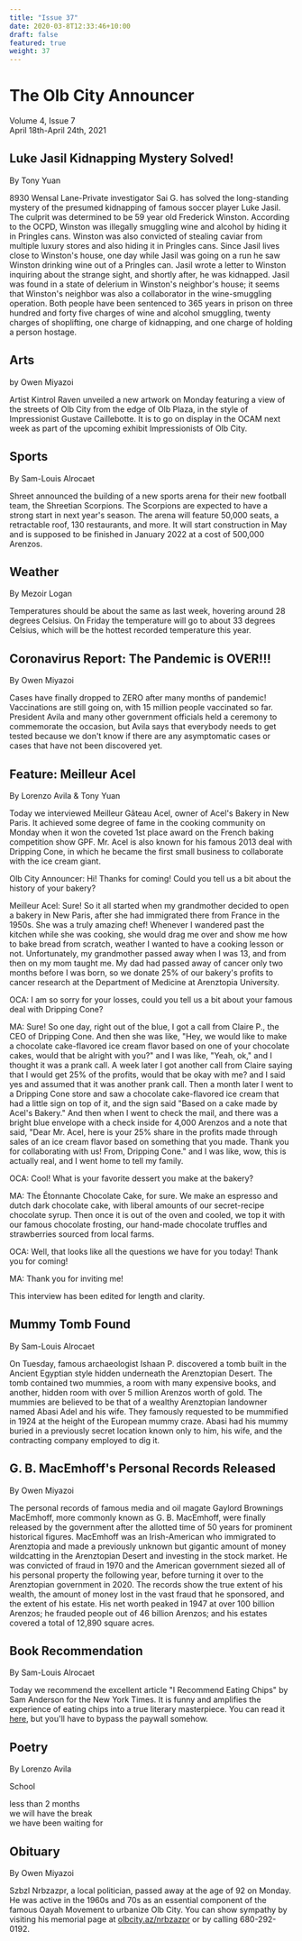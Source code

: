 ```yaml
---
title: "Issue 37"
date: 2020-03-8T12:33:46+10:00
draft: false
featured: true
weight: 37
---
```


# The Olb City Announcer    
Volume 4, Issue 7   
April 18th-April 24th, 2021    

## Luke Jasil Kidnapping Mystery Solved!
By Tony Yuan

8930 Wensal Lane-Private investigator Sai G. has solved the long-standing mystery of the presumed kidnapping of famous soccer player Luke Jasil. The culprit was determined to be 59 year old Frederick Winston. According to the OCPD, Winston was illegally smuggling wine and alcohol by hiding it in Pringles cans. Winston was also convicted of stealing caviar from multiple luxury stores and also hiding it in Pringles cans. Since Jasil lives close to Winston's house, one day while Jasil was going on a run he saw Winston drinking wine out of a Pringles can. Jasil wrote a letter to Winston inquiring about the strange sight, and shortly after, he was kidnapped. Jasil was found in a state of delerium in Winston's neighbor's house; it seems that Winston's neighbor was also a collaborator in the wine-smuggling operation. Both people have been sentenced to 365 years in prison on three hundred and forty five charges of wine and alcohol smuggling, twenty charges of shoplifting, one charge of kidnapping, and one charge of holding a person hostage.

## Arts
by Owen Miyazoi

Artist Kintrol Raven unveiled a new artwork on Monday featuring a view of the streets of Olb City from the edge of Olb Plaza, in the style of Impressionist Gustave Caillebotte. It is to go on display in the OCAM next week as part of the upcoming exhibit Impressionists of Olb City.

## Sports
By Sam-Louis Alrocaet

Shreet announced the building of a new sports arena for their new football team, the Shreetian Scorpions. The Scorpions are expected to have a strong start in next year's season. The arena will feature 50,000 seats, a retractable roof, 130 restaurants, and more. It will start construction in May and is supposed to be finished in January 2022 at a cost of 500,000 Arenzos.

## Weather
By Mezoir Logan

Temperatures should be about the same as last week, hovering around 28 degrees Celsius. On Friday the temperature will go to about 33 degrees Celsius, which will be the hottest recorded temperature this year.

## Coronavirus Report: The Pandemic is OVER!!!
By Owen Miyazoi

Cases have finally dropped to ZERO after many months of pandemic! Vaccinations are still going on, with 15 million people vaccinated so far. President Avila and many other government officials held a ceremony to commemorate the occasion, but Avila says that everybody needs to get tested because we don't know if there are any asymptomatic cases or cases that have not been discovered yet.

## Feature: Meilleur Acel
By Lorenzo Avila & Tony Yuan

Today we interviewed Meilleur Gâteau Acel, owner of Acel's Bakery in New Paris. It achieved some degree of fame in the cooking community on Monday when it won the coveted 1st place award on the French baking competition show GPF. Mr. Acel is also known for his famous 2013 deal with Dripping Cone, in which he became the first small business to collaborate with the ice cream giant.

Olb City Announcer: Hi! Thanks for coming! Could you tell us a bit about the history of your bakery?

Meilleur Acel: Sure! So it all started when my grandmother decided to open a bakery in New Paris, after she had immigrated there from France in the 1950s. She was a truly amazing chef! Whenever I wandered past the kitchen while she was cooking, she would drag me over and show me how to bake bread from scratch, weather I wanted to have a cooking lesson or not. Unfortunately, my grandmother passed away when I was 13, and from then on my mom taught me. My dad had passed away of cancer only two months before I was born, so we donate 25% of our bakery's profits to cancer research at the Department of Medicine at Arenztopia University.

OCA: I am so sorry for your losses, could you tell us a bit about your famous deal with Dripping Cone?

MA: Sure! So one day, right out of the blue, I got a call from Claire P., the CEO of Dripping Cone. And then she was like, "Hey, we would like to make a chocolate cake-flavored ice cream flavor based on one of your chocolate cakes, would that be alright with you?" and I was like, "Yeah, ok," and I thought it was a prank call. A week later I got another call from Claire saying that I would get 25% of the profits, would that be okay with me? and I said yes and assumed that it was another prank call. Then a month later I went to a Dripping Cone store and saw a chocolate cake-flavored ice cream that had a little sign on top of it, and the sign said "Based on a cake made by Acel's Bakery." And then when I went to check the mail, and there was a bright blue envelope with a check inside for 4,000 Arenzos and a note that said, "Dear Mr. Acel, here is your 25% share in the profits made through sales of an ice cream flavor based on something that you made. Thank you for collaborating with us! From, Dripping Cone." and I was like, wow, this is actually real, and I went home to tell my family.

OCA: Cool! What is your favorite dessert you make at the bakery?

MA: The Étonnante Chocolate Cake, for sure. We make an espresso and dutch dark chocolate cake, with liberal amounts of our secret-recipe chocolate syrup. Then once it is out of the oven and cooled, we top it with our famous chocolate frosting, our hand-made chocolate truffles and strawberries sourced from local farms.

OCA: Well, that looks like all the questions we have for you today! Thank you for coming!

MA: Thank you for inviting me!

This interview has been edited for length and clarity.

## Mummy Tomb Found
By Sam-Louis Alrocaet

On Tuesday, famous archaeologist Ishaan P. discovered a tomb built in the Ancient Egyptian style hidden underneath the Arenztopian Desert. The tomb contained two mummies, a room with many expensive books, and another, hidden room with over 5 million Arenzos worth of gold. The mummies are believed to be that of a wealthy Arenztopian landowner named Abasi Adel and his wife. They famously requested to be mummified in 1924 at the height of the European mummy craze. Abasi had his mummy buried in a previously secret location known only to him, his wife, and the contracting company employed to dig it.

## G. B. MacEmhoff's Personal Records Released
By Owen Miyazoi

The personal records of famous media and oil magate Gaylord Brownings MacEmhoff, more commonly known as G. B. MacEmhoff, were finally released by the government after the allotted time of 50 years for prominent historical figures. MacEmhoff was an Irish-American who immigrated to Arenztopia and made a previously unknown but gigantic amount of money wildcatting in the Arenztopian Desert and investing in the stock market. He was convicted of fraud in 1970 and the American government siezed all of his personal property the following year, before turning it over to the Arenztopian government in 2020. The records show the true extent of his wealth, the amount of money lost in the vast fraud that he sponsored, and the extent of his estate. His net worth peaked in 1947 at over 100 billion Arenzos; he frauded people out of 46 billion Arenzos; and his estates covered a total of 12,890 square acres. 

## Book Recommendation
By Sam-Louis Alrocaet

Today we recommend the excellent article "I Recommend Eating Chips" by Sam Anderson for the New York Times. It is funny and amplifies the experience of eating chips into a true literary masterpiece. You can read it [here](https://www.nytimes.com/2021/01/13/magazine/i-recommend-eating-chips.html), but you'll have to bypass the paywall somehow.

## Poetry
By Lorenzo Avila

School

less than 2 months    
we will have the break    
we have been waiting for    

## Obituary
By Owen Miyazoi

Szbzl Nrbzazpr, a local politician, passed away at the age of 92 on Monday. He was active in the 1960s and 70s as an essential component of the famous Oayah Movement to urbanize Olb City. You can show sympathy by visiting his memorial page at [olbcity.az/nrbzazpr](https://sites.google.com/stu.austinisd.org/placeholder-site/home) or by calling 680-292-0192.
